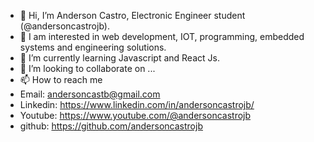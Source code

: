 - 👋 Hi, I’m Anderson Castro, Electronic Engineer student (@andersoncastrojb).
- 👀 I am interested in web development, IOT, programming, embedded systems and engineering solutions.
- 🌱 I’m currently learning Javascript and React Js.
- 💞️ I’m looking to collaborate on ...
- 📫 How to reach me
- Email: andersoncastb@gmail.com
- Linkedin: https://www.linkedin.com/in/andersoncastrojb/
- Youtube: https://www.youtube.com/@andersoncastrojb
- github: https://github.com/andersoncastrojb

<!---
andersoncastrojb/andersoncastrojb is a ✨ special ✨ repository because its `README.md` (this file) appears on your GitHub profile.
You can click the Preview link to take a look at your changes.
--->
